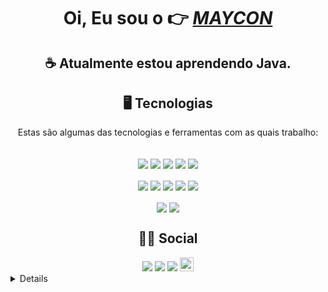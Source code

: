 <h1 align="center"> Oi, Eu sou o 👉 <a href="https://www.linkedin.com/in/MayconL27"><i>MAYCON</i></a></h1>
<h2 align='center'> ☕ Atualmente estou aprendendo Java.</h2>

  
<h2 align='center'> 🖥️ Tecnologias </h2>
  <p align='center'>Estas são algumas das tecnologias e ferramentas com as quais trabalho:</p>
 <div style="display: inline_block" align='center'><br>
  <img align="center" src="https://img.shields.io/badge/Java-ED8B00?style=for-the-badge&logo=java&logoColor=white">
  <img align="center" src="https://img.shields.io/badge/MySQL-005C84?style=for-the-badge&logo=mysql&logoColor=white">
  <img align="center" src="https://img.shields.io/badge/Git-F05032?style=for-the-badge&logo=git&logoColor=white">
  <img align="center" src="https://img.shields.io/badge/GitHub-100000?style=for-the-badge&logo=github&logoColor=white">
  <img align="center" src="https://img.shields.io/badge/Windows-0078D6?style=for-the-badge&logo=windows&logoColor=white">  
</div>

<div style="display: inline_block" align='center'><br>
  <img align="center" src="https://img.shields.io/badge/Ubuntu-E95420?style=for-the-badge&logo=ubuntu&logoColor=white">
  <img align="center" src="https://img.shields.io/badge/HTML5-E34F26?style=for-the-badge&logo=html5&logoColor=white">
  <img align="center" src="https://img.shields.io/badge/CSS3-1572B6?style=for-the-badge&logo=css3&logoColor=white">
  <img align="center" src="https://img.shields.io/badge/JavaScript-323330?style=for-the-badge&logo=javascript&logoColor=F7DF1E">
  <img align="center" src="https://img.shields.io/badge/Bootstrap-563D7C?style=for-the-badge&logo=bootstrap&logoColor=white">
  </div>
  
  <div style="display: inline_block" align='center'><br>
  <img align="center" src="https://img.shields.io/badge/Visual_Studio_Code-0078D4?style=for-the-badge&logo=visual%20studio%20code&logoColor=white">
  <img align="center" src="https://img.shields.io/badge/Eclipse-2C2255?style=for-the-badge&logo=eclipse&logoColor=white">  
  
  </div>

  <h2 align='center'> 🧑🏽 Social</h2>
 <div align='center'>
  <a href="https://instagram.com/mayconl27" target="_blank"><img src="https://img.shields.io/badge/-Instagram-%23E4405F?style=for-the-badge&logo=instagram&logoColor=white" target="_blank"></a>
  <a href = "mailto:mayconleandro2008@gmail.com"><img src="https://img.shields.io/badge/-Gmail-%23333?style=for-the-badge&logo=gmail&logoColor=white" target="_blank"></a>
  <a href="https://www.linkedin.com/in/mayconl27/" target="_blank"><img src="https://img.shields.io/badge/-LinkedIn-%230077B5?style=for-the-badge&logo=linkedin&logoColor=white" target="_blank"></a> 
   <img src="https://img.shields.io/github/followers/MayconL27?label=follow&style=social" height="22" title="Follow me" /> 
 </div>
  
<details>
<h4>📚 Cursos</h4>
  <h5>🎓 Ciência da Computação 📆 2014 - 2019</h5>
  <p><a href="https://certificates.digitalinnovation.one/294FD8F7">📙 Desenvolvimento básico em Java - Digital Innovation One</a></p>
  <p><a href="https://certificates.digitalinnovation.one/1C661618">📗 Introdução ao framework Spring Boot - Digital Innovation One</a></p>
  <p><a href="https://certificates.digitalinnovation.one/ACBDFF19">📘 SQL SERVER - Criando suas primeiras consultas - Digital Innovation One</a></p>
  <p><a href="https://certificates.digitalinnovation.one/520417D6">📕 Introdução a criação de websites com HTML5 e CSS3 - Digital Innovation One</a></p> 
</details>
  
